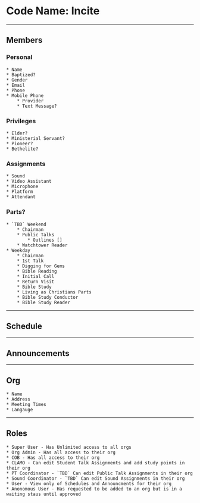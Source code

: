 # Code Name: Incite
_____________________________________________
## Members
### Personal
    * Name
    * Baptized?
    * Gender
    * Email
    * Phone
    * Mobile Phone
        * Provider
        * Text Message?

### Privileges
    * Elder?
    * Ministerial Servant?
    * Pioneer?
    * Bethelite?

### Assignments 
    * Sound
    * Video Assistant 
    * Microphone 
    * Platform
    * Attendant

### Parts?
    * `TBD` Weekend
        * Chairman
        * Public Talks
            * Outlines []
        * Watchtower Reader
    * Weekday
        * Chairman
        * 1st Talk
        * Digging for Gems
        * Bible Reading
        * Initial Call
        * Return Visit
        * Bible Study
        * Living as Christians Parts
        * Bible Study Conductor
        * Bible Study Reader
_____________________________________________
## Schedule

_____________________________________________
## Announcements

_____________________________________________
## Org
	* Name
	* Address
	* Meeting Times
	* Langauge 
_____________________________________________
## Roles
	* Super User - Has Unlimited access to all orgs
	* Org Admin - Has all access to their org
	* COB - Has all access to their org
	* CLAMO - Can edit Student Talk Assignments and add study points in their org
	* PT Coordinator - `TBD` Can edit Public Talk Assignments in their org
	* Sound Coordinator - `TBD` Can edit Sound Assignments in their org
	* User - View only of Schedules and Announcments for their org
	* Anonomous User - Has requested to be added to an org but is in a waiting staus until approved
